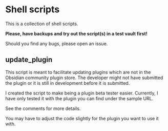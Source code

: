# Shell scripts

This is a collection of shell scripts.

**Please, have backups and try out the script(s) in a test vault first!**

Should you find any bugs, please open an issue.

## update_plugin

This script is meant to facilitate updating plugins which are not in the Obsidian community plugin store. The developer might not have submitted the plugin or it is still in development before it is submitted.

I created the script to make being a plugin beta tester easier. Currently, I have only tested it with the plugin you can find under the sample URL.

See the comments for more details.

You may have to adjust the code slightly for the plugin you want to use it with.
